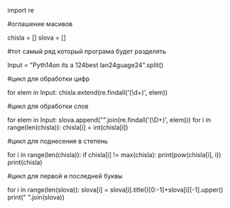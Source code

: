 import re

#оглашение масивов

chisla = []
slova = []

#тот самый ряд который програма будет разделять

Input = "Pyth14on its a 124best lan24guage24".split()

#цикл для обработки цифр 

for elem in Input:
	chisla.extend(re.findall('(\d+)', elem))
	
#цикл для обработки слов

for elem in Input:
	slova.append("".join(re.findall('(\D+)', elem)))
for i in range(len(chisla)):
	chisla[i] = int(chisla[i])
	
#цикл для поднесения в степень  

for i in range(len(chisla)):
	if chisla[i] != max(chisla):
		print(pow(chisla[i], i))
print(chisla)

#цикл для первой и последней буквы

for i in range(len(slova)):
	slova[i] = slova[i].title()[0:-1]+slova[i][-1].upper()
print(" ".join(slova))
